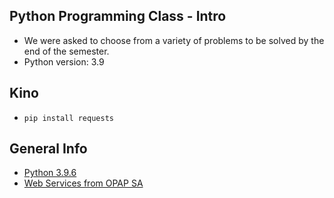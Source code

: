 ## Python Programming Class - Intro

*  We were asked to choose from a variety of problems to be solved by the end of the semester.
*  Python version: 3.9

## Kino
* `pip install requests`

## General Info
* [Python 3.9.6](https://www.python.org/ftp/python/3.9.6/python-3.9.6-amd64.exe)
* [Web Services from OPAP SA](https://www.opap.gr/en/web-services)